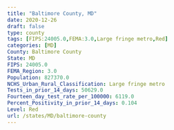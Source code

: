 ```yaml
---
title: "Baltimore County, MD"
date: 2020-12-26
draft: false
type: county
tags: [FIPS:24005.0,FEMA:3.0,Large fringe metro,Red]
categories: [MD]
County: Baltimore County
State: MD
FIPS: 24005.0
FEMA_Region: 3.0
Population: 827370.0
NCHS_Urban_Rural_Classification: Large fringe metro
Tests_in_prior_14_days: 50629.0
Fourteen_day_test_rate_per_100000: 6119.0
Percent_Positivity_in_prior_14_days: 0.104
Level: Red
url: /states/MD/baltimore-county
---
```



